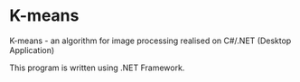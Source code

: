 # K-means

K-means - an algorithm for image processing realised on C#/.NET (Desktop Application)

This program is written using .NET Framework.
